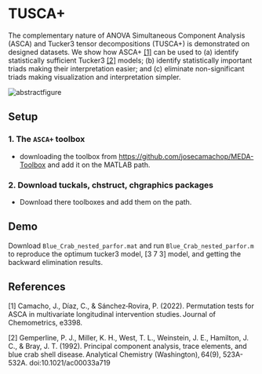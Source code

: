 TUSCA+
=======
The complementary nature of ANOVA Simultaneous Component Analysis (ASCA) and Tucker3 tensor decompositions (TUSCA+) is demonstrated on designed datasets. We show how ASCA+ [\[1\]](#references) can be used to (a) identify statistically sufficient Tucker3 [\[2\]](#references) models; (b) identify statistically important triads making their interpretation easier; and (c) eliminate non-significant triads making visualization and interpretation simpler. 

![abstractfigure](https://github.com/FarnooshKoleini/TUSCA-/assets/99754293/709cce72-d9e7-4174-8e8d-a699efd678bd)

## Setup

### 1. The `ASCA+` toolbox
 * downloading the toolbox from https://github.com/josecamachop/MEDA-Toolbox and add it on the MATLAB path.

### 2. Download tuckals, chstruct, chgraphics packages
  * Download there toolboxes and add them on the path.

## Demo

Download `Blue_Crab_nested_parfor.mat` and run `Blue_Crab_nested_parfor.m` to reproduce the optimum tucker3 model, [3 7 3] model, and getting the backward elimination results.

## References

\[1\] Camacho, J., Díaz, C., & Sánchez‐Rovira, P. (2022). Permutation tests for ASCA in multivariate longitudinal intervention studies. Journal of Chemometrics, e3398. 

\[2\] Gemperline, P. J., Miller, K. H., West, T. L., Weinstein, J. E., Hamilton, J. C., & Bray, J. T. (1992). Principal component analysis, trace elements, and blue crab shell disease. Analytical Chemistry (Washington), 64(9), 523A-532A. doi:10.1021/ac00033a719
